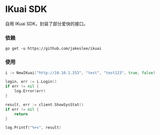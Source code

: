 # IKuai SDK

自用 IKuai SDK，封装了部分爱快的接口。

### 依赖

```shell
go get -u https://github.com/jakeslee/ikuai
```

### 使用

```go
i := NewIKuai("http://10.10.1.253", "test", "test123", true, false)

login, err := i.Login()
if err != nil {
    log.Error(err)
}

result, err := client.ShowSysStat()
if err != nil {
    return
}

log.Printf("%+v", result)

```

